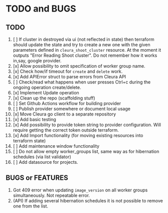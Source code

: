 # TODO and BUGS

## TODO

1. [ ] If cluster in destroyed via ui (not reflected in state) then terraform should update the state and try to create a new one with the given parameters defined in `cleura_shoot_cluster` resource. At the moment it outputs "Error Reading Shoot cluster". Do not remember how it works in,say, google provider.
1. [x] Allow possibility to omit specification of worker group name.
1. [x] Check how/if timeout for `create` and `delete` work.
1. [x] Add APIError struct to parse errors from Cleura API
1. [ ] Check/read what happens when user presses Ctrl+c during the ongoing operation create/delete.
1. [x] Implement Update operation
1. [x] Clean up the repo (scaffolding stuff)
1. [ ] Set Github Actions workflow for building provider
1. [ ] Publish provider somewhere or document local usage
1. [x] Move Cleura go client to a separate repository
1. [x] Add basic testing
1. [x] Add possibility to provide token string to provider configuration. Will require getting the correct token outside terraform.
1. [x] Add Import functionality (for moving existing resources into terraform state)
1. [ ] Add maintenance window functionality
1. [ ] Do not allow empty worker_groups list, same way as for hibernation schedules (via list validator)
1. [ ] Add datasource for projects.

## BUGS or FEATURES

1. Got 409 error when updating `image_version` on all worker groups simultaneously. Not repeatable error.
1. (API) If adding several hibernation schedules it is not possible to remove one from the list.
